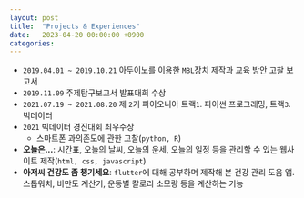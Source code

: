 ```yaml
---
layout: post
title:  "Projects & Experiences"
date:   2023-04-20 00:00:00 +0900
categories: 
---
```

* `2019.04.01 ~ 2019.10.21` 아두이노를 이용한 `MBL`장치 제작과 교육 방안 고찰 보고서
* `2019.11.09` 주제탐구보고서 발표대회 수상
* `2021.07.19 ~ 2021.08.20` 제 `2`기 파이오니아 트랙`1`. 파이썬 프로그래밍, 트랙`3`. 빅데이터 <br>
* `2021` 빅데이터 경진대회 최우수상 <br>
    - 스마트폰 과의존도에 관한 고찰(`python, R`) <br>
* **오늘은...**: 시간표, 오늘의 날씨, 오늘의 운세, 오늘의 일정 등을 관리할 수 있는 웹사이트 제작(`html, css, javascript`) <br>
* **아저씨 건강도 좀 챙기세요**: `flutter`에 대해 공부하며 제작해 본 건강 관리 도움 앱. 스톱워치, 비만도 계산기, 운동별 칼로리 소모량 등을 계산하는 기능 <br>